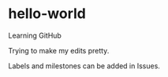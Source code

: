 # hello-world
Learning GitHub

Trying to make my edits pretty.

Labels and milestones can be added in Issues.

